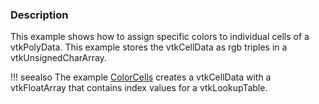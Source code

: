 ### Description

This example shows how to assign specific colors to individual cells of a vtkPolyData. This example stores the vtkCellData as rgb triples in a vtkUnsignedCharArray.

!!! seealso
    The example [ColorCells](../ColorCells) creates a vtkCellData with a vtkFloatArray that contains index values for a vtkLookupTable.
